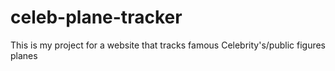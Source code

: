 # celeb-plane-tracker
This is my project for a website that tracks famous Celebrity's/public figures planes 
